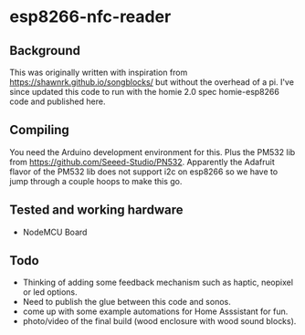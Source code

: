 # esp8266-nfc-reader
## Background
This was originally written with inspiration from https://shawnrk.github.io/songblocks/ but without the overhead of a pi.  I've since updated this code to run with the homie 2.0 spec homie-esp8266 code and published here.

## Compiling
You need the Arduino development environment for this. Plus the PM532 lib from https://github.com/Seeed-Studio/PN532. Apparently the Adafruit flavor of the PM532 lib does not support i2c on esp8266 so we have to jump through a couple hoops to make this go.

## Tested and working hardware
* NodeMCU Board

## Todo
* Thinking of adding some feedback mechanism such as haptic, neopixel or led options.
* Need to publish the glue between this code and sonos.
* come up with some example automations for Home Asssistant for fun.
* photo/video of the final build (wood enclosure with wood sound blocks).
